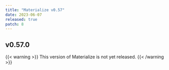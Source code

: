```yaml
---
title: "Materialize v0.57"
date: 2023-06-07
released: true
patch: 8
---
```


## v0.57.0

{{< warning >}}
This version of Materialize is not yet released.
{{< /warning >}}
